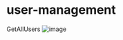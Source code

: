 # user-management

GetAllUsers
![image](https://user-images.githubusercontent.com/67032039/179958339-082a1106-9236-4d5f-b409-911a7c76f107.png)
